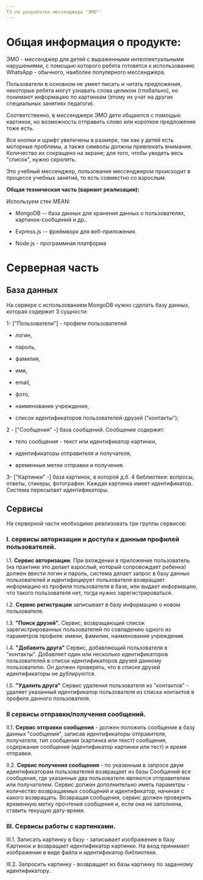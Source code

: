 ```yaml
---
ТЗ по разработке мессенджера "ЭМО"'
---
```


Общая информация о продукте:
============================

ЭМО - мессенджер для детей с выраженными интеллектуальными нарушениями,
с помощью которого ребята готовятся к использованию WhatsApp - обычного,
наиболее популярного мессенджера.

Пользователи в основном не умеет писать и читать предложения, некоторые
ребята могут узнавать слова целиком (глобально), но понимают информацию
по картинкам (этому их учат на других специальных занятиях педагоги).

Соответственно, в мессенджере ЭМО дети общаются с помощью картинок, но
возможность отправить слово или короткое предложение тоже есть.

Все кнопки и шрифт увеличены в размере, так как у детей есть моторные
проблемы, а также символы должны привлекать внимание. Количество их
сокращено на экране; для того, чтобы увидеть весь "список", нужно
скролить.

Это учебный мессенджер, пользование мессенджером происходит в процессе
учебных занятий, то есть совместно со взрослым.

**Общая техническая часть (вариант реализации):**

Используем стек MEAN:

-   MongoDB -- база данных для хранения данных о пользователях,
    картинок-сообщений и др..

-   Express.js -- фреймворк для веб-приложения.

-   Node.js - программная платформа

Серверная часть
===============

База данных
-----------

На сервере с использованием MongoDB нужно сделать базу данных, которая
содержит 3 сущности:

1- ["Пользователи"] - профили пользователей

-   логин,

-   пароль,

-   фамилия,

-   имя,

-   email,

-   фото,

-   наименование учреждения,

-   список идентификаторов пользователей-друзей ("контакты");

2 - ["Сообщения" -] база сообщений. Сообщение содержит:

-   тело сообщения - текст или идентификатор картинки,

-   идентификаторы отправителя и получателя,

-   временные метки отправки и получения.

3- ["Картинки" -] база картинок, в которой д.б. 4
библиотеки: вопросы, ответы, стикеры, фотографии. Каждая картинка имеет
идентификатор. Система пересылает идентификаторы.

Сервисы
-------

На серверной части необходимо реализовать три группы сервисов:

### I. сервисы авторизации и доступа к данным профилей пользователей. 

I.1. **Сервис авторизации**. При вхождении в приложение пользователь (на
практике это делает взрослый, который сопровождает ребенка) должен
ввести логин и пароль, система делает запрос в базу данных пользователей
и идентифицирует пользователя возвращает информацию из профиля
пользователя в базе, или выдает информацию, что такого пользователя нет,
тогда нужно зарегистрироваться.

I.2. **Сервис регистрации** записывает в базу информацию о новом
пользователе.

I.3. **"Поиск друзей".** Сервис, возвращающий список зарегистрированных
пользователей по совпадению одного из параметров профиля: имени,
фамилии, наименования учреждения.

I.4. **"Добавить друга"** Сервис, добавляющий пользователя в "контакты".
Добавляет один или несколько идентификаторов пользователей в список
идентификаторов друзей данному пользователю. Он должен проверять, что в
списке друзей идентификаторы не дублируются.

I.5. **"Удалить друга"** Сервис удаления пользователя из "контактов" -
удаляет указанный идентификатор пользователя из списка контактов в
профиле данного пользователя.

### II сервисы отправки/получения сообщений.

II.1. **Сервис отправки сообщения** - должен положить сообщение в базу
данных "сообщения", записав идентификаторы отправителя, получателя, тип
сообщения (картинка или текст) сообщения, содержание сообщения
(идентификатор картинки или тест) и время отправки.

II.2. **Сервис получения сообщения** - по указанным в запросе двум
идентификаторам пользователей возвращает из базы Сообщений все
сообщения, где указанные два пользователя являются отправителем или
получателем. Сервис должен дополнительно иметь параметры - количество
возвращаемых сообщений и идентификатор, начиная с какого возвращать.
Возвращая сообщения, сервис должен проверять временную метку прочтения
сообщения и, если она не заполнена, ставить текущую дату-время.

### III. Сервисы работы с картинками.

III.1. Записать картинку в базу - записывает изображение в базу Картинок
и возвращает идентификатор картинки. На вход принимает изображение в
виде файла и идентификатор библиотеки.

III.2. Запросить картинку - возвращает из базы картинку по заданному
идентификатору.
